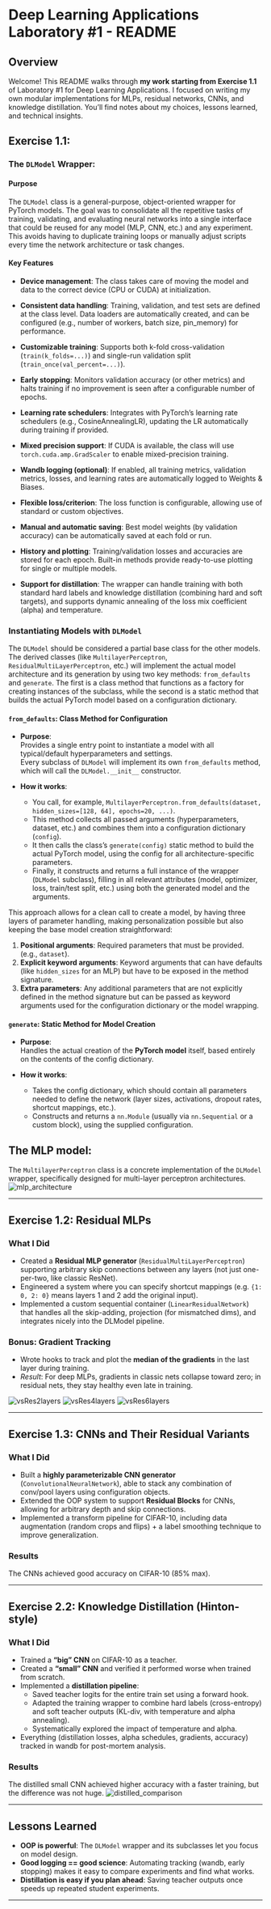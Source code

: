 # Deep Learning Applications Laboratory #1 - README

## Overview

Welcome! This README walks through **my work starting from Exercise 1.1** of Laboratory #1 for Deep Learning Applications. I focused on writing my own modular implementations for MLPs, residual networks, CNNs, and knowledge distillation. You’ll find notes about my choices, lessons learned, and technical insights. 


## Exercise 1.1:

### The `DLModel` Wrapper:

#### Purpose

The `DLModel` class is a general-purpose, object-oriented wrapper for PyTorch models. The goal was to consolidate all the repetitive tasks of training, validating, and evaluating neural networks into a single interface that could be reused for any model (MLP, CNN, etc.) and any experiment. This avoids having to duplicate training loops or manually adjust scripts every time the network architecture or task changes.

#### Key Features

- **Device management**: The class takes care of moving the model and data to the correct device (CPU or CUDA) at initialization. 

- **Consistent data handling**: Training, validation, and test sets are defined at the class level. Data loaders are automatically created, and can be configured (e.g., number of workers, batch size, pin_memory) for performance.

- **Customizable training**: Supports both k-fold cross-validation (`train(k_folds=...)`) and single-run validation split (`train_once(val_percent=...)`). 

- **Early stopping**: Monitors validation accuracy (or other metrics) and halts training if no improvement is seen after a configurable number of epochs.

- **Learning rate schedulers**: Integrates with PyTorch’s learning rate schedulers (e.g., CosineAnnealingLR), updating the LR automatically during training if provided.

- **Mixed precision support**: If CUDA is available, the class will use `torch.cuda.amp.GradScaler` to enable mixed-precision training.

- **Wandb logging (optional)**: If enabled, all training metrics, validation metrics, losses, and learning rates are automatically logged to Weights & Biases.

- **Flexible loss/criterion**: The loss function is configurable, allowing use of standard or custom objectives.

- **Manual and automatic saving**: Best model weights (by validation accuracy) can be automatically saved at each fold or run.

- **History and plotting**: Training/validation losses and accuracies are stored for each epoch. Built-in methods provide ready-to-use plotting for single or multiple models.

- **Support for distillation**: The wrapper can handle training with both standard hard labels and knowledge distillation (combining hard and soft targets), and supports dynamic annealing of the loss mix coefficient (alpha) and temperature.

### Instantiating Models with `DLModel`

The `DLModel` should be considered a partial base class for the other models.
The derived classes (like `MultilayerPerceptron`, `ResidualMultiLayerPerceptron`, etc.) will implement the actual model architecture and its generation by using two key methods: `from_defaults` and `generate`. The first is a class method that functions as a factory for creating instances of the subclass, while the second is a static method that builds the actual PyTorch model based on a configuration dictionary.

#### `from_defaults`: Class Method for Configuration

- **Purpose**:  
  Provides a single entry point to instantiate a model with all typical/default hyperparameters and settings.  
  Every subclass of `DLModel` will implement its own `from_defaults` method, which will call the `DLModel.__init__` constructor.
  
  
- **How it works**:
  - You call, for example, `MultilayerPerceptron.from_defaults(dataset, hidden_sizes=[128, 64], epochs=20, ...)`.
  - This method collects all passed arguments (hyperparameters, dataset, etc.) and combines them into a configuration dictionary (`config`).
  - It then calls the class’s `generate(config)` static method to build the actual PyTorch model, using the config for all architecture-specific parameters.
  - Finally, it constructs and returns a full instance of the wrapper (`DLModel` subclass), filling in all relevant attributes (model, optimizer, loss, train/test split, etc.) using both the generated model and the arguments.


This approach allows for a clean call to create a model, by having three layers of parameter handling, making personalization possible but also keeping the base model creation straightforward:
1. **Positional arguments**: Required parameters that must be provided. (e.g., `dataset`).
2. **Explicit keyword arguments**: Keyword arguments that can have defaults (like `hidden_sizes` for an MLP) but have to be exposed in the method signature.
3. **Extra parameters**: Any additional parameters that are not explicitly defined in the method signature but can be passed as keyword arguments used for the configuration dictionary or the model wrapping.

#### `generate`: Static Method for Model Creation

- **Purpose**:  
  Handles the actual creation of the **PyTorch model** itself, based entirely on the contents of the config dictionary.  

- **How it works**:
  - Takes the config dictionary, which should contain all parameters needed to define the network (layer sizes, activations, dropout rates, shortcut mappings, etc.).
  - Constructs and returns a `nn.Module` (usually via `nn.Sequential` or a custom block), using the supplied configuration.


## The MLP model:
The `MultilayerPerceptron` class is a concrete implementation of the `DLModel` wrapper, specifically designed for multi-layer perceptron architectures.
![mlp_architecture](mlp-mnist.png)


---

## Exercise 1.2: Residual MLPs

### What I Did
- Created a **Residual MLP generator** (`ResidualMultiLayerPerceptron`) supporting arbitrary skip connections between any layers (not just one-per-two, like classic ResNet).
- Engineered a system where you can specify shortcut mappings (e.g. `{1: 0, 2: 0}` means layers 1 and 2 add the original input).
- Implemented a custom sequential container (`LinearResidualNetwork`) that handles all the skip-adding, projection (for mismatched dims), and integrates nicely into the DLModel pipeline.


### Bonus: Gradient Tracking
- Wrote hooks to track and plot the **median of the gradients** in the last layer during training.  
- *Result*: For deep MLPs, gradients in classic nets collapse toward zero; in residual nets, they stay healthy even late in training.

![vsRes2layers](vsRes2layers.png)
![vsRes4layers](vsRes4layers.png)
![vsRes6layers](vsRes6layers.png)




---

## Exercise 1.3: CNNs and Their Residual Variants

### What I Did
- Built a **highly parameterizable CNN generator** (`ConvolutionalNeuralNetwork`), able to stack any combination of conv/pool layers using configuration objects.
- Extended the OOP system to support **Residual Blocks** for CNNs, allowing for arbitrary depth and skip connections.
- Implemented a transform pipeline for CIFAR-10, including data augmentation (random crops and flips) + a label smoothing technique to improve generalization.

### Results
The CNNs achieved good accuracy on CIFAR-10 (85% max).

---

## Exercise 2.2: Knowledge Distillation (Hinton-style)

### What I Did
- Trained a **“big” CNN** on CIFAR-10 as a teacher.
- Created a **“small” CNN** and verified it performed worse when trained from scratch.
- Implemented a **distillation pipeline**:  
  - Saved teacher logits for the entire train set using a forward hook.
  - Adapted the training wrapper to combine hard labels (cross-entropy) and soft teacher outputs (KL-div, with temperature and alpha annealing).
  - Systematically explored the impact of temperature and alpha.
- Everything (distillation losses, alpha schedules, gradients, accuracy) tracked in wandb for post-mortem analysis.

### Results
The distilled small CNN achieved higher accuracy with a faster training, but the difference was not huge.
![distilled_comparison](distilled_comparison.png)

---

## Lessons Learned

- **OOP is powerful**: The `DLModel` wrapper and its subclasses let you focus on model design.
- **Good logging == good science**: Automating tracking (wandb, early stopping) 
    makes it easy to compare experiments and find what works.
- **Distillation is easy if you plan ahead**: Saving teacher outputs once speeds up repeated student experiments.

---
